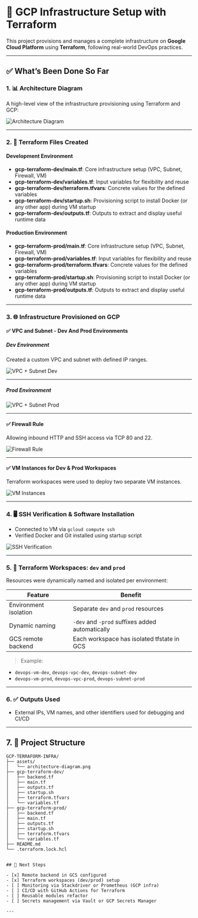 # 🚀 GCP Infrastructure Setup with Terraform

This project provisions and manages a complete infrastructure on **Google Cloud Platform** using **Terraform**, following real-world DevOps practices.

---

## ✅ What’s Been Done So Far

### 1. 📊 Architecture Diagram

A high-level view of the infrastructure provisioning using Terraform and GCP:

![Architecture Diagram](./assets/architecture-diagram.png)

---

### 2. 🔧 Terraform Files Created

#### Development Environment

- **gcp-terraform-dev/main.tf**: Core infrastructure setup (VPC, Subnet, Firewall, VM)
- **gcp-terraform-dev/variables.tf**: Input variables for flexibility and reuse
- **gcp-terraform-dev/terraform.tfvars**: Concrete values for the defined variables
- **gcp-terraform-dev/startup.sh**: Provisioning script to install Docker (or any other app) during VM startup
- **gcp-terraform-dev/outputs.tf**: Outputs to extract and display useful runtime data

#### Production Environment

- **gcp-terraform-prod/main.tf**: Core infrastructure setup (VPC, Subnet, Firewall, VM)
- **gcp-terraform-prod/variables.tf**: Input variables for flexibility and reuse
- **gcp-terraform-prod/terraform.tfvars**: Concrete values for the defined variables
- **gcp-terraform-prod/startup.sh**: Provisioning script to install Docker (or any other app) during VM startup
- **gcp-terraform-prod/outputs.tf**: Outputs to extract and display useful runtime data

---

### 3. 🌐 Infrastructure Provisioned on GCP

#### ✅ VPC and Subnet - Dev And Prod Environments

##### Dev Environment

Created a custom VPC and subnet with defined IP ranges.

![VPC + Subnet Dev](./assets/vpc-subnet-dev.png)

---

##### Prod Environment

![VPC + Subnet Prod](./assets/vpc-subnet-prod.png)

---

#### ✅ Firewall Rule

Allowing inbound HTTP and SSH access via TCP 80 and 22.

![Firewall Rule](./assets/firewall-rule.png)

---

#### ✅ VM Instances for Dev & Prod Workspaces

Terraform workspaces were used to deploy two separate VM instances.

![VM Instances](./assets/vm-list.png)

---

### 4. 🖥️ SSH Verification & Software Installation

- Connected to VM via `gcloud compute ssh`
- Verified Docker and Git installed using startup script

![SSH Verification](./assets/ssh-verification.png)

---

### 5. 🌱 Terraform Workspaces: `dev` and `prod`

Resources were dynamically named and isolated per environment:

| Feature               | Benefit                                         |
| --------------------- | ----------------------------------------------- |
| Environment isolation | Separate `dev` and `prod` resources             |
| Dynamic naming        | `-dev` and `-prod` suffixes added automatically |
| GCS remote backend    | Each workspace has isolated tfstate in GCS      |

> Example:

- `devops-vm-dev`, `devops-vpc-dev`, `devops-subnet-dev`
- `devops-vm-prod`, `devops-vpc-prod`, `devops-subnet-prod`

---

### 6. ✅ Outputs Used

- External IPs, VM names, and other identifiers used for debugging and CI/CD

---

## 7. 📁 Project Structure

```plaintext
GCP-TERRAFORM-INFRA/
├── assets/
│   └── architecture-diagram.png
├── gcp-terraform-dev/
│   ├── backend.tf
│   ├── main.tf
│   ├── outputs.tf
│   ├── startup.sh
│   ├── terraform.tfvars
│   └── variables.tf
├── gcp-terraform-prod/
│   ├── backend.tf
│   ├── main.tf
│   ├── outputs.tf
│   ├── startup.sh
│   ├── terraform.tfvars
│   └── variables.tf
├── README.md
└── .terraform.lock.hcl


## 🏁 Next Steps

- [x] Remote backend in GCS configured
- [x] Terraform workspaces (dev/prod) setup
- [ ] Monitoring via Stackdriver or Prometheus (GCP infra)
- [ ] CI/CD with GitHub Actions for Terraform
- [ ] Reusable modules refactor
- [ ] Secrets management via Vault or GCP Secrets Manager

---

```
